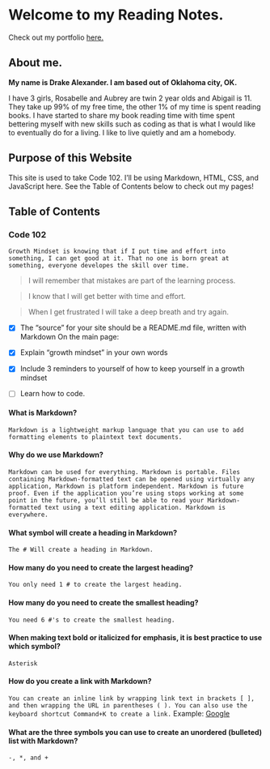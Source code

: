 # Welcome to my Reading Notes.

Check out my portfolio [here.](https://github.com/Drake-Alexander)

## About me.

**My name is Drake Alexander. I am based out of Oklahoma city, OK.** 

I have 3 girls, Rosabelle and Aubrey are twin 2 year olds and Abigail is 11. They take up 99% of my free time, the other 1% of my time is spent reading books. I have started to share my book reading time with time spent bettering myself with new skills such as coding as that is what I would like to eventually do for a living. I like to live quietly and am a homebody. 

## Purpose of this Website

This site is used to take Code 102. I’ll be using Markdown, HTML, CSS, and JavaScript here. See the Table of Contents below to check out my pages!

## Table of Contents

### Code 102



`Growth Mindset is knowing that if I put time and effort into something, I can get good at it. That no one is born great at something, everyone developes the skill over time.`	

> I will remember that mistakes are part of the learning process.

> I know that I will get better with time and effort.

> When I get frustrated I will take a deep breath and try again.

- [X] The “source” for your site should be a README.md file, written with Markdown
On the main page:
- [X] Explain “growth mindset” in your own words
- [X] Include 3 reminders to yourself of how to keep yourself in a growth mindset
- [ ] Learn how to code.


#### What is Markdown?
`Markdown is a lightweight markup language that you can use to add formatting elements to plaintext text documents.`

#### Why do we use Markdown?
`Markdown can be used for everything. Markdown is portable. Files containing Markdown-formatted text can be opened using virtually any application, Markdown is platform independent. Markdown is future proof. Even if the application you’re using stops working at some point in the future, you’ll still be able to read your Markdown-formatted text using a text editing application. Markdown is everywhere.  `

#### What symbol will create a heading in Markdown?
`The # Will create a heading in Markdown.`

#### How many do you need to create the largest heading?
`You only need 1 # to create the largest heading.`

#### How many do you need to create the smallest heading?
 `You need 6 #'s to create the smallest heading.`
 
#### When making text bold or italicized for emphasis, it is best practice to use which symbol?
 `Asterisk`
 
#### How do you create a link with Markdown?
`You can create an inline link by wrapping link text in brackets [ ], and then wrapping the URL in parentheses ( ). You can also use the keyboard shortcut Command+K to create a link.` Example: [Google](https://google.com/)

#### What are the three symbols you can use to create an unordered (bulleted) list with Markdown?
`-, *, and + `
